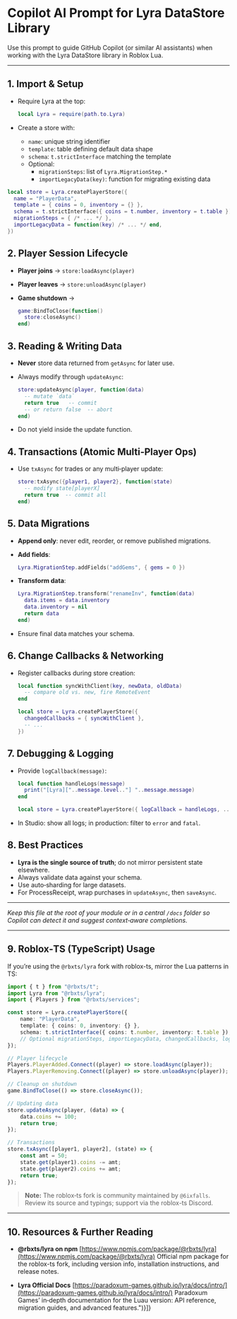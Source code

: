 # Copilot AI Prompt for Lyra DataStore Library

Use this prompt to guide GitHub Copilot (or similar AI assistants) when working with the Lyra DataStore library in Roblox Lua.

---

## 1. Import & Setup

- Require Lyra at the top:

    ```lua
    local Lyra = require(path.to.Lyra)
    ```

- Create a store with:
    - `name`: unique string identifier
    - `template`: table defining default data shape
    - `schema`: `t.strictInterface` matching the template
    - Optional:
        - `migrationSteps`: list of `Lyra.MigrationStep.*`
        - `importLegacyData(key)`: function for migrating existing data

```lua
local store = Lyra.createPlayerStore({
  name = "PlayerData",
  template = { coins = 0, inventory = {} },
  schema = t.strictInterface({ coins = t.number, inventory = t.table }),
  migrationSteps = { /* ... */ },
  importLegacyData = function(key) /* ... */ end,
})
```

## 2. Player Session Lifecycle

- **Player joins** → `store:loadAsync(player)`
- **Player leaves** → `store:unloadAsync(player)`
- **Game shutdown** →

    ```lua
    game:BindToClose(function()
      store:closeAsync()
    end)
    ```

## 3. Reading & Writing Data

- **Never** store data returned from `getAsync` for later use.
- Always modify through `updateAsync`:

    ```lua
    store:updateAsync(player, function(data)
      -- mutate `data`
      return true   -- commit
      -- or return false  -- abort
    end)
    ```

- Do not yield inside the update function.

## 4. Transactions (Atomic Multi‑Player Ops)

- Use `txAsync` for trades or any multi‑player update:

    ```lua
    store:txAsync({player1, player2}, function(state)
      -- modify state[playerX]
      return true  -- commit all
    end)
    ```

## 5. Data Migrations

- **Append only**: never edit, reorder, or remove published migrations.
- **Add fields**:

    ```lua
    Lyra.MigrationStep.addFields("addGems", { gems = 0 })
    ```

- **Transform data**:

    ```lua
    Lyra.MigrationStep.transform("renameInv", function(data)
      data.items = data.inventory
      data.inventory = nil
      return data
    end)
    ```

- Ensure final data matches your schema.

## 6. Change Callbacks & Networking

- Register callbacks during store creation:

    ```lua
    local function syncWithClient(key, newData, oldData)
      -- compare old vs. new, fire RemoteEvent
    end

    local store = Lyra.createPlayerStore({
      changedCallbacks = { syncWithClient },
      -- ...
    })
    ```

## 7. Debugging & Logging

- Provide `logCallback(message)`:

    ```lua
    local function handleLogs(message)
      print("[Lyra]["..message.level.."] "..message.message)
    end

    local store = Lyra.createPlayerStore({ logCallback = handleLogs, ... })
    ```

- In Studio: show all logs; in production: filter to `error` and `fatal`.

## 8. Best Practices

- **Lyra is the single source of truth**; do not mirror persistent state elsewhere.
- Always validate data against your schema.
- Use auto‑sharding for large datasets.
- For ProcessReceipt, wrap purchases in `updateAsync`, then `saveAsync`.

---

_Keep this file at the root of your module or in a central `/docs` folder so Copilot can detect it and suggest context‑aware completions._

---

## 9. Roblox‑TS (TypeScript) Usage

If you’re using the `@rbxts/lyra` fork with roblox-ts, mirror the Lua patterns in TS:

```ts
import { t } from "@rbxts/t";
import Lyra from "@rbxts/lyra";
import { Players } from "@rbxts/services";

const store = Lyra.createPlayerStore({
	name: "PlayerData",
	template: { coins: 0, inventory: {} },
	schema: t.strictInterface({ coins: t.number, inventory: t.table }),
	// Optional migrationSteps, importLegacyData, changedCallbacks, logCallback
});

// Player lifecycle
Players.PlayerAdded.Connect((player) => store.loadAsync(player));
Players.PlayerRemoving.Connect((player) => store.unloadAsync(player));

// Cleanup on shutdown
game.BindToClose(() => store.closeAsync());

// Updating data
store.updateAsync(player, (data) => {
	data.coins += 100;
	return true;
});

// Transactions
store.txAsync([player1, player2], (state) => {
	const amt = 50;
	state.get(player1).coins -= amt;
	state.get(player2).coins += amt;
	return true;
});
```

> **Note:** The roblox‑ts fork is community maintained by `@6ixfalls`. Review its source and typings; support via the roblox-ts Discord.

---

## 10. Resources & Further Reading

- **@rbxts/lyra on npm**
  [https://www.npmjs.com/package/@rbxts/lyra](https://www.npmjs.com/package/@rbxts/lyra)
  Official npm package for the roblox-ts fork, including version info, installation instructions, and release notes.

- **Lyra Official Docs**
  [https://paradoxum-games.github.io/lyra/docs/intro/](https://paradoxum-games.github.io/lyra/docs/intro/)
  Paradoxum Games’ in‑depth documentation for the Luau version: API reference, migration guides, and advanced features.")}]}
